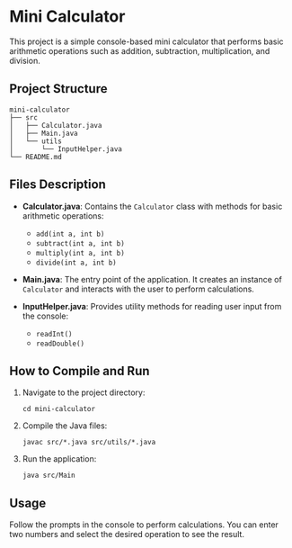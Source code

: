 # Mini Calculator

This project is a simple console-based mini calculator that performs basic arithmetic operations such as addition, subtraction, multiplication, and division.

## Project Structure

```
mini-calculator
├── src
│   ├── Calculator.java
│   ├── Main.java
│   └── utils
│       └── InputHelper.java
└── README.md
```

## Files Description

- **Calculator.java**: Contains the `Calculator` class with methods for basic arithmetic operations:
  - `add(int a, int b)`
  - `subtract(int a, int b)`
  - `multiply(int a, int b)`
  - `divide(int a, int b)`

- **Main.java**: The entry point of the application. It creates an instance of `Calculator` and interacts with the user to perform calculations.

- **InputHelper.java**: Provides utility methods for reading user input from the console:
  - `readInt()`
  - `readDouble()`

## How to Compile and Run

1. Navigate to the project directory:
   ```
   cd mini-calculator
   ```

2. Compile the Java files:
   ```
   javac src/*.java src/utils/*.java
   ```

3. Run the application:
   ```
   java src/Main
   ```

## Usage

Follow the prompts in the console to perform calculations. You can enter two numbers and select the desired operation to see the result.